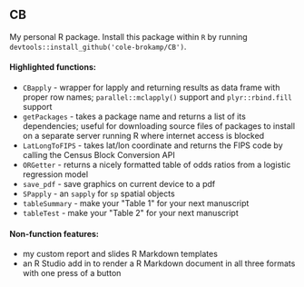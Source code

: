 ## CB
My personal R package. Install this package within `R` by running `devtools::install_github('cole-brokamp/CB')`.

#### Highlighted functions:

- `CBapply` - wrapper for lapply and returning results as data frame with proper row names; `parallel::mclapply()` support and `plyr::rbind.fill` support
- `getPackages` - takes a package name and returns a list of its dependencies; useful for downloading source files of packages to install on a separate server running R where internet access is blocked
- `LatLongToFIPS` - takes lat/lon coordinate and returns the FIPS code by calling the Census Block Conversion API
- `ORGetter` - returns a nicely formatted table of odds ratios from a logistic regression model
- `save_pdf` - save graphics on current device to a pdf
- `SPapply` - an `sapply` for `sp` spatial objects
- `tableSummary` - make your "Table 1" for your next manuscript
- `tableTest` - make your "Table 2" for your next manuscript

#### Non-function features:

- my custom report and slides R Markdown templates
- an R Studio add in to render a R Markdown document in all three formats with one press of a button



